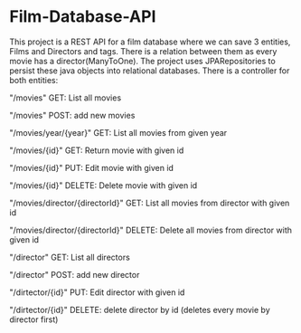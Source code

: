 # Film-Database-API

This project is a REST API for a film database where we can save 3 entities, Films and Directors and tags.
There is a relation between them as every movie has a director(ManyToOne).
The project uses JPARepositories to persist these java objects into relational databases.
There is a controller for both entities:

"/movies" 					    GET: List all movies

"/movies"			 		    POST: add new movies

"/movies/year/{year}" 			GET: List all movies from given year

"/movies/{id}"       		    GET: Return movie with given id

"/movies/{id}"       		    PUT: Edit movie with given id

"/movies/{id}"      		    DELETE: Delete movie with given id

"/movies/director/{directorId}" GET: List all movies from director with given id

"/movies/director/{directorId}" DELETE: Delete all movies from director with given id

"/director"       GET: List all directors

"/director"       POST: add new director

"/dirtector/{id}" PUT: Edit director with given id

"/dirtector/{id}" DELETE: delete director by id (deletes every movie by director first) 
